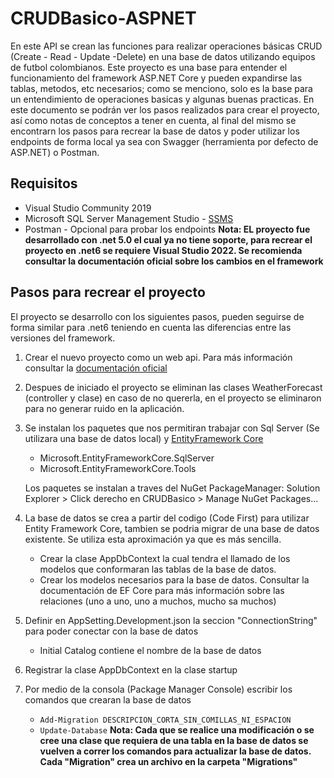 # CRUDBasico-ASPNET
En este API se crean las funciones para realizar operaciones básicas CRUD (Create - Read - Update -Delete) en una base de datos utilizando equipos de futbol colombianos. Este proyecto es una base para entender el funcionamiento del framework ASP.NET Core y pueden expandirse las tablas, metodos, etc necesarios; como se menciono, solo es la base para un entendimiento de operaciones basicas y algunas buenas practicas.
En este documento se podrán ver los pasos realizados para crear el proyecto, así como notas de conceptos a tener en cuenta, al final del mismo se encontrarn los pasos para recrear la base de datos y poder utilizar los endpoints de forma local ya sea con Swagger (herramienta por defecto de ASP.NET) o Postman.

## Requisitos
- Visual Studio Community 2019
- Microsoft SQL Server Management Studio - [SSMS](https://learn.microsoft.com/en-us/sql/ssms/download-sql-server-management-studio-ssms?view=sql-server-ver16)
- Postman - Opcional para probar los endpoints
**Nota: EL proyecto fue desarrollado con .net 5.0 el cual ya no tiene soporte, para recrear el proyecto en .net6 se requiere Visual Studio 2022. Se recomienda consultar la documentación oficial sobre los cambios en el framework**

## Pasos para recrear el proyecto
El proyecto se desarrollo con los siguientes pasos, pueden seguirse de forma similar para .net6 teniendo en cuenta las diferencias entre las versiones del framework.
1. Crear el nuevo proyecto como un web api. Para más información consultar la [documentación oficial](https://learn.microsoft.com/es-es/aspnet/core/tutorials/first-web-api?view=aspnetcore-6.0&tabs=visual-studio)
2. Despues de iniciado el proyecto se eliminan las clases WeatherForecast (controller y clase) en caso de no quererla, en el proyecto se eliminaron para no generar ruido en la aplicación.
3. Se instalan los paquetes que nos permitiran trabajar con Sql Server (Se utilizara una base de datos local) y [EntityFramework Core](https://www.entityframeworktutorial.net/efcore/entity-framework-core.aspx)
   - Microsoft.EntityFrameworkCore.SqlServer
   - Microsoft.EntityFrameworkCore.Tools

   Los paquetes se instalan a traves del NuGet PackageManager: Solution Explorer > Click derecho en CRUDBasico > Manage NuGet Packages...
4. La base de datos se crea a partir del codigo (Code First) para utilizar Entity Framework Core, tambien se podria migrar de una base de datos existente. Se utiliza esta aproximación ya que es más sencilla.
   - Crear la clase AppDbContext la cual tendra el llamado de los modelos que conformaran las tablas de la base de datos.
   - Crear los modelos necesarios para la base de datos. Consultar la documentación de EF Core para más información sobre las relaciones (uno a uno, uno a muchos, mucho sa muchos)
5. Definir en AppSetting.Development.json la seccion "ConnectionString" para poder conectar con la base de datos
   - Initial Catalog contiene el nombre de la base de datos
6. Registrar la clase AppDbContext en la clase startup
7. Por medio de la consola (Package Manager Console) escribir los comandos que crearan la base de datos
   - ```Add-Migration DESCRIPCION_CORTA_SIN_COMILLAS_NI_ESPACION```
   - ```Update-Database```
   **Nota: Cada que se realice una modificación o se cree una clase que requiera de una tabla en la base de datos se vuelven a correr los comandos para actualizar la base de datos. Cada "Migration" crea un archivo en la carpeta "Migrations"**
